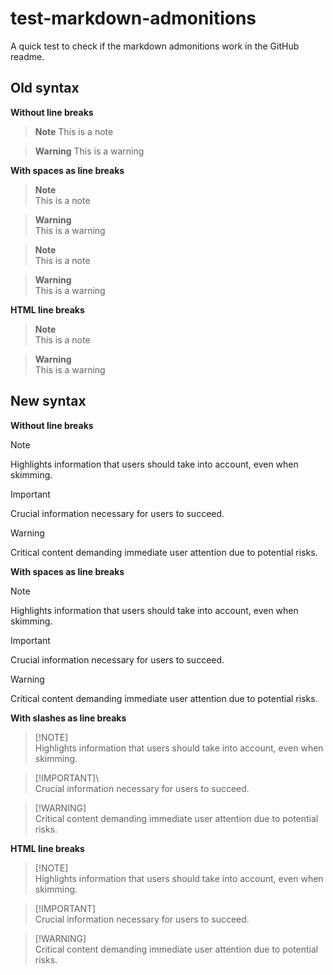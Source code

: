 # test-markdown-admonitions

A quick test to check if the markdown admonitions work in the GitHub readme.

## Old syntax

**Without line breaks**

> **Note**
> This is a note

> **Warning**
> This is a warning

**With spaces as line breaks**

> **Note**  
> This is a note

> **Warning**  
> This is a warning

> **Note**\
> This is a note

> **Warning**\
> This is a warning

**HTML line breaks**

> **Note**<br>
> This is a note

> **Warning**<br>
> This is a warning

## New syntax

**Without line breaks**

> [!NOTE]
> Highlights information that users should take into account, even when skimming.

> [!IMPORTANT]
> Crucial information necessary for users to succeed.

> [!WARNING]
> Critical content demanding immediate user attention due to potential risks.

**With spaces as line breaks**

> [!NOTE]  
> Highlights information that users should take into account, even when skimming.

> [!IMPORTANT]  
> Crucial information necessary for users to succeed.

> [!WARNING]
> Critical content demanding immediate user attention due to potential risks.

**With slashes as line breaks**

> [!NOTE]\
> Highlights information that users should take into account, even when skimming.

> [!IMPORTANT]\  
> Crucial information necessary for users to succeed.

> [!WARNING]\
> Critical content demanding immediate user attention due to potential risks.

**HTML line breaks**

> [!NOTE]<br>
> Highlights information that users should take into account, even when skimming.

> [!IMPORTANT]<br>
> Crucial information necessary for users to succeed.

> [!WARNING]<br>
> Critical content demanding immediate user attention due to potential risks.

